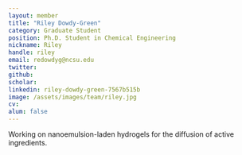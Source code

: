 ```yaml
---
layout: member
title: "Riley Dowdy-Green"
category: Graduate Student
position: Ph.D. Student in Chemical Engineering
nickname: Riley
handle: riley
email: redowdyg@ncsu.edu
twitter: 
github: 
scholar: 
linkedin: riley-dowdy-green-7567b515b
image: /assets/images/team/riley.jpg
cv: 
alum: false
---
```


Working on nanoemulsion-laden hydrogels for the diffusion of active ingredients.